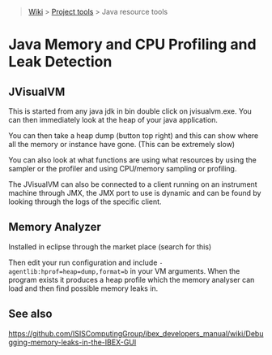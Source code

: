 > [Wiki](Home) > [Project tools](Project-tools) > Java resource tools

# Java Memory and CPU Profiling and Leak Detection

## JVisualVM

This is started from any java jdk in bin double click on jvisualvm.exe. You can then immediately look at the heap of your java application.

You can then take a heap dump (button top right) and this can show where all the memory or instance have gone. (This can be extremely slow)

You can also look at what functions are using what resources by using the sampler or the profiler and using CPU/memory sampling or profiling.

The JVisualVM can also be connected to a client running on an instrument machine through JMX, the JMX port to use is dynamic and can be found by looking through the logs of the specific client.

## Memory Analyzer

Installed in eclipse through the market place (search for this)

Then edit your run configuration and include `-agentlib:hprof=heap=dump,format=b` in your VM arguments. When the program exists it produces a heap profile which the memory analyser can load and then find possible memory leaks in.

## See also

https://github.com/ISISComputingGroup/ibex_developers_manual/wiki/Debugging-memory-leaks-in-the-IBEX-GUI
